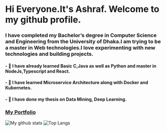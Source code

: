 # Hi Everyone.It's Ashraf. Welcome to my github profile.
### I have completed my Bachelor’s degree in Computer Science and Engineering from the University of Dhaka.I am trying to be a master in Web technologies.I love experimenting with new technologies and building projects.

#### - 🔭 I have already learned Basic C,Java as well as Python and master in NodeJs,Typescript and React.
#### - 🔭 I have learned Microservice Architecture along with Docker and Kubernetes.
#### - 🌱 I have done my thesis on Data Mining, Deep Learning.

### [My Portfolio](https://ashrafhussain.netlify.app/)



![My github stats](https://github-readme-stats.vercel.app/api?username=ashrafhussain17&show_icons=true)
![Top Langs](https://github-readme-stats.vercel.app/api/top-langs/?username=ashrafhussain17&hide=html,css)





